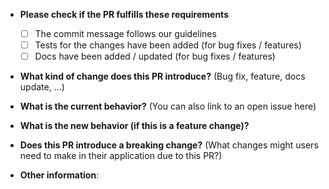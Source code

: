 
* **Please check if the PR fulfills these requirements**
  * [ ] The commit message follows our guidelines
  * [ ] Tests for the changes have been added (for bug fixes / features)
  * [ ] Docs have been added / updated (for bug fixes / features)

* **What kind of change does this PR introduce?** (Bug fix, feature, docs update, ...)

* **What is the current behavior?** (You can also link to an open issue here)

* **What is the new behavior (if this is a feature change)?**

* **Does this PR introduce a breaking change?** (What changes might users need to make in their application due to this PR?)

* **Other information**: